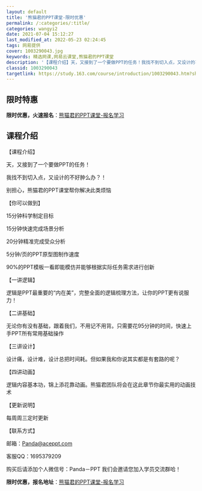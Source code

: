 ```yaml
---
layout: default
title: '熊猫君的PPT课堂-限时优惠'
permalink: /:categories/:title/
categories: wangyi2
date: 2021-07-04 15:12:27
last_modified_at: 2022-05-23 02:24:45
tags: 网易提供
cover: 1003290043.jpg
keywords: 精选网课,网易云课堂,熊猫君的PPT课堂
description: '【课程介绍】天，又接到了一个要做PPT的任务！我找不到切入点，又设计的不好肿么办？！别担心，熊猫君的PPT课堂帮你解决此'
classid: 1003290043
targetlink: https://study.163.com/course/introduction/1003290043.htm?share=1&shareId=1025206652&utm_campaign=share&utm_medium=iphoneShare&utm_source=&utm_u=1025206652
---
```


## 限时特惠

**限时优惠，火速报名**：[熊猫君的PPT课堂-报名学习](https://study.163.com/course/introduction/1003290043.htm?share=1&shareId=1025206652&utm_campaign=share&utm_medium=iphoneShare&utm_source=&utm_u=1025206652)

## 课程介绍

【课程介绍】

天，又接到了一个要做PPT的任务！

我找不到切入点，又设计的不好肿么办？！



别担心，熊猫君的PPT课堂帮你解决此类烦恼



【你可以做到】

15分钟科学制定目标

15分钟快速完成场景分析

20分钟精准完成受众分析

5分钟/页的PPT原型图制作速度

90%的PPT模板一看即能模仿并能够根据实际任务需求进行创新



【一讲逻辑】

逻辑是PPT最重要的“内在美”，完整全面的逻辑梳理方法，让你的PPT更有说服力！

【二讲基础】

无论你有没有基础，跟着我们，不用记不用背。只需要花95分钟的时间，快速上手PPT所有常用基础操作

【三讲设计】

设计痛，设计难，设计总把时间耗。但如果我和你说其实都是有套路的呢？

【四讲动画】

逻辑内容基本功，锦上添花靠动画。熊猫君团队将会在这此章节你最实用的动画技术



【更新说明】

每周周三定时更新



【联系方式】

邮箱：Panda@aceppt.com

客服QQ：1695379209



购买后请添加个人微信号：Panda－PPT 我们会邀请您加入学员交流群哈！

**限时优惠，报名地址**：[熊猫君的PPT课堂-报名学习](https://study.163.com/course/introduction/1003290043.htm?share=1&shareId=1025206652&utm_campaign=share&utm_medium=iphoneShare&utm_source=&utm_u=1025206652)

